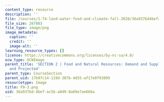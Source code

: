 ```yaml
---
content_type: resource
description: ''
file: /courses/1-74-land-water-food-and-climate-fall-2020/36a937bd4befac5ba0d98a69e7ae666a_F9-3.png
file_size: 267803
file_type: image/png
image_metadata:
  caption: ''
  credit: ''
  image-alt: ''
learning_resource_types: []
license: https://creativecommons.org/licenses/by-nc-sa/4.0/
ocw_type: OCWImage
parent_title: 'SECTION 2 | Food and Natural Resources: Demand and Supply, Current
  and Projected'
parent_type: CourseSection
parent_uid: 17b97c14-119d-387b-4d55-af17e0f93899
resourcetype: Image
title: F9-3.png
uid: 36a937bd-4bef-ac5b-a0d9-8a69e7ae666a
---
```

